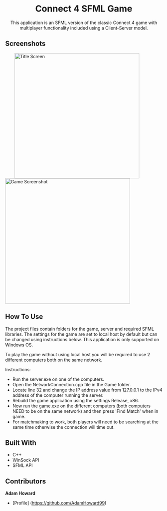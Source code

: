 <h1 align="center">Connect 4 SFML Game</h1>
<p align="center">This application is an SFML version of the classic Connect 4 game with multiplayer functionality included using a Client-Server model.</p>

## Screenshots
<p float = "left">
  <img hspace = "30" alt ="Title Screen" src = "https://user-images.githubusercontent.com/74617187/123830371-2095a100-d8fb-11eb-831f-7eaaf9de5283.png" height = "400" width =  "400"/>
  <img alt ="Game Screenshot" src = "https://user-images.githubusercontent.com/74617187/123830824-94d04480-d8fb-11eb-9d82-9b37ad3dfff2.png" height = "400" width = "400"/>
</p>
  
## How To Use
The project files contain folders for the game, server and required SFML libraries. The settings for the game are set to local host by default but can be changed using instructions below. This application is only supported on Windows OS.

To play the game without using local host you will be required to use 2 different computers both on the same network.

Instructions:
- Run the server.exe on one of the computers.
- Open the NetworkConnection.cpp file in the Game folder.
- Locate line 32 and change the IP address value from 127.0.0.1 to the IPv4 address of the computer running the server.
- Rebuild the game application using the settings Release, x86.
- Now run the game.exe on the different computers (both computers NEED to be on the same network) and then press 'Find Match' when in game.
- For matchmaking to work, both players will need to be searching at the same time otherwise the connection will time out.


## Built With
- C++
- WinSock API
- SFML API

## Contributors

**Adam Howard**
- [Profile] (https://github.com/AdamHoward99)
